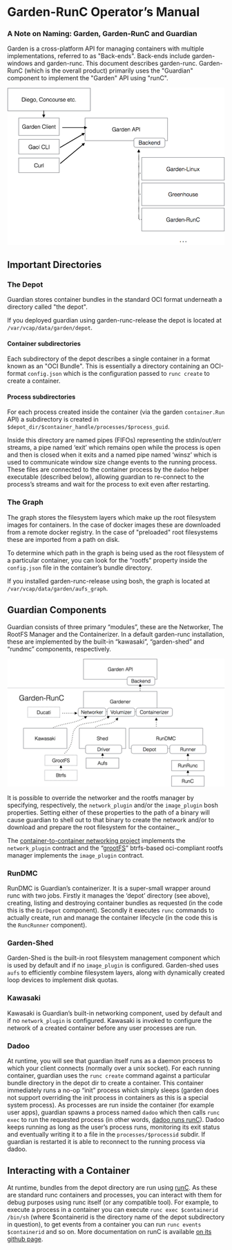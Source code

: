 # Garden-RunC Operator’s Manual

### A Note on Naming: Garden, Garden-RunC and Guardian

Garden is a cross-platform API for managing containers with multiple implementations, referred to as "Back-ends". Back-ends include garden-windows and garden-runc. This document describes garden-runc. Garden-RunC (which is the overall product) primarily uses the "Guardian" component to implement the "Garden" API using "runC".

![](highlevel.png)

## Important Directories

### The Depot

Guardian stores container bundles in the standard OCI format underneath a directory called "the depot". 

If you deployed guardian using garden-runc-release the depot is located at `/var/vcap/data/garden/depot`. 

#### Container subdirectories

Each subdirectory of the depot describes a single container in a format known as an "OCI Bundle". This is essentially a directory containing an OCI-format `config.json` which is the configuration passed to `runc create` to create a container. 

#### Process subdirectories

For each process created inside the container (via the garden `container.Run` API) a subdirectory is created in `$depot_dir/$container_handle/processes/$process_guid`.

Inside this directory are named pipes (FIFOs) representing the stdin/out/err streams, a pipe named ‘exit’ which remains open while the process is open and then is closed when it exits and a named pipe named ‘winsz’ which is used to communicate window size change events to the running process. These files are connected to the container process by the `dadoo` helper executable (described below), allowing guardian to re-connect to the process’s streams and wait for the process to exit even after restarting.

### The Graph

The graph stores the filesystem layers which make up the root filesystem images for containers. In the case of docker images these are downloaded from a remote docker registry. In the case of "preloaded" root filesystems these are imported from a path on disk. 

To determine which path in the graph is being used as the root filesystem of a particular container, you can look for the “rootfs” property inside the `config.json` file in the container’s bundle directory.

If you installed garden-runc-release using bosh, the graph is located at `/var/vcap/data/garden/aufs_graph`. 

## Guardian Components

Guardian consists of three primary “modules”, these are the Networker, The RootFS Manager and the Containerizer. In a default garden-runc installation, these are implemented by the built-in “kawasaki”, “garden-shed” and “rundmc” components, respectively.

![](components.png)

It is possible to override the networker and the rootfs manager by specifying, respectively, the `network_plugin` and/or the `image_plugin` bosh properties. Setting either of these properties to the path of a binary will cause guardian to shell out to that binary to create the network and/or to download and prepare the root filesystem for the container._

The [container-to-container networking project](https://github.com/cloudfoundry-incubator/netman-release) implements the `network_plugin` contract and the “[grootFS](https://github.com/cloudfoundry/grootfs-release)” btrfs-based oci-compliant rootfs manager implements the `image_plugin` contract.

### RunDMC

RunDMC is Guardian’s containerizer. It is a super-small wrapper around runc with two jobs. Firstly it manages the ‘depot’ directory (see above), creating, listing and destroying container bundles as requested (in the code this is the `DirDepot` component). Secondly it executes `runc` commands to actually create, run and manage the container lifecycle (in the code this is the `RuncRunner` component).

### Garden-Shed

Garden-Shed is the built-in root filesystem management component which is used by default and if no `image_plugin` is configured. Garden-shed uses `aufs` to efficiently combine filesystem layers, along with dynamically created loop devices to implement disk quotas. 

### Kawasaki

Kawasaki is Guardian’s built-in networking component, used by default and if no `network_plugin` is configured. Kawasaki is invoked to configure the network of a created container before any user processes are run. 

### Dadoo

At runtime, you will see that guardian itself runs as a daemon process to which your client connects (normally over a unix socket). For each running container, guardian uses the `runc create` command against a particular bundle directory in the depot dir to create a container. This container immediately runs a no-op “init” process which simply sleeps (garden does not support overriding the init process in containers as this is a special system process). As processes are run inside the container (for example user apps), guardian spawns a process named `dadoo` which then calls `runc exec` to run the requested process (in other words, [dadoo runs runC](https://www.youtube.com/watch?v=dqgtsai2aKY)). Dadoo keeps running as long as the user’s process runs, monitoring its exit status and eventually writing it to a file in the `processes/$processid` subdir. If guardian is restarted it is able to reconnect to the running process via dadoo.

## Interacting with a Container

At runtime, bundles from the depot directory are run using [runC](http://github.com/opencontainers/runc). As these are standard runc containers and processes, you can interact with them for debug purposes using runc itself (or any compatible tool). For example, to execute a process in a container you can execute `runc exec $containerid /bin/sh` (where $containerid is the directory name of the depot subdirectory in question), to get events from a container you can run `runc events $containerid` and so on. More documentation on runC is available [on its github page](http://github.com/opencontainers/runc).
